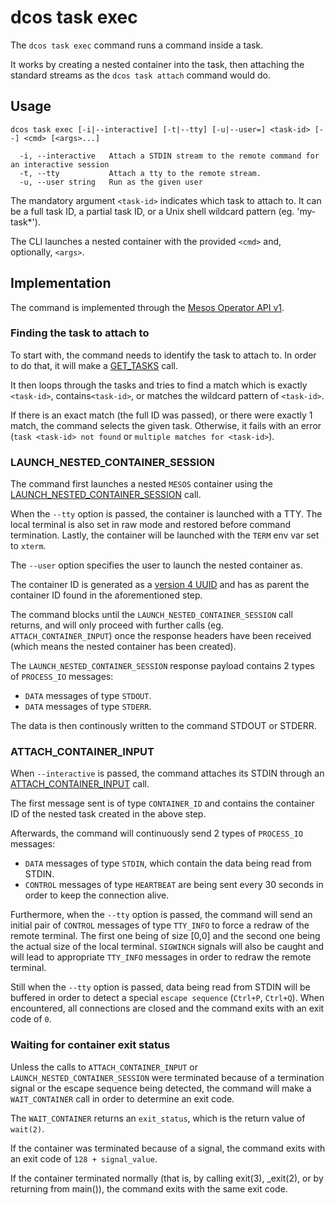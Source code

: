 # dcos task exec

The `dcos task exec` command runs a command inside a task.

It works by creating a nested container into the task, then attaching the standard streams as the
`dcos task attach` command would do.

## Usage

``` terminal
dcos task exec [-i|--interactive] [-t|--tty] [-u|--user=] <task-id> [--] <cmd> [<args>...]

  -i, --interactive   Attach a STDIN stream to the remote command for an interactive session
  -t, --tty           Attach a tty to the remote stream.
  -u, --user string   Run as the given user
```

The mandatory argument `<task-id>` indicates which task to attach to. It can be a full task ID,
a partial task ID, or a Unix shell wildcard pattern (eg. 'my-task*').

The CLI launches a nested container with the provided `<cmd>` and, optionally, `<args>`.

## Implementation

The command is implemented through the [Mesos Operator API v1](http://mesos.apache.org/documentation/latest/operator-http-api).

### Finding the task to attach to

To start with, the command needs to identify the task to attach to. In order to do that, it will make
a [GET_TASKS](http://mesos.apache.org/documentation/latest/operator-http-api/#get_tasks) call.

It then loops through the tasks and tries to find a match which is exactly `<task-id>`,
contains`<task-id>`, or matches the wildcard pattern of `<task-id>`.

If there is an exact match (the full ID was passed), or there were exactly 1 match, the command selects the given task. Otherwise, it fails with an error (`task <task-id> not found` or `multiple matches for <task-id>`).

### LAUNCH_NESTED_CONTAINER_SESSION

The command first launches a nested `MESOS` container using the [LAUNCH_NESTED_CONTAINER_SESSION](http://mesos.apache.org/documentation/latest/operator-http-api/#launch_nested_container_session) call.

When the `--tty` option is passed, the container is launched with a TTY. The local terminal is also set
in raw mode and restored before command termination. Lastly, the container will be launched with the `TERM`
env var set to `xterm`.

The `--user` option specifies the user to launch the nested container as.

The container ID is generated as a [version 4 UUID](https://en.wikipedia.org/wiki/Universally_unique_identifier#Version_4_(random))
and has as parent the container ID found in the aforementioned step.

The command blocks until the `LAUNCH_NESTED_CONTAINER_SESSION` call returns, and will only proceed with
further calls (eg. `ATTACH_CONTAINER_INPUT`) once the response headers have been received (which means
the nested container has been created).

The `LAUNCH_NESTED_CONTAINER_SESSION` response payload contains 2 types of `PROCESS_IO` messages:

- `DATA` messages of type `STDOUT`.
- `DATA` messages of type `STDERR`.

The data is then continously written to the command STDOUT or STDERR.

### ATTACH_CONTAINER_INPUT

When `--interactive` is passed, the command attaches its STDIN through an
[ATTACH_CONTAINER_INPUT](http://mesos.apache.org/documentation/latest/operator-http-api/#attach_container_input) call.

The first message sent is of type `CONTAINER_ID` and contains the container ID of the nested task created in the above step.

Afterwards, the command will continuously send 2 types of `PROCESS_IO` messages:

- `DATA` messages of type `STDIN`, which contain the data being read from STDIN.
- `CONTROL` messages of type `HEARTBEAT` are being sent every 30 seconds in order to keep the connection alive.

Furthermore, when the `--tty` option is passed, the command will send an initial pair of `CONTROL`
messages of type `TTY_INFO` to force a redraw of the remote terminal. The first one being of size [0,0]
and the second one being the actual size of the local terminal. `SIGWINCH` signals will also be caught
and will lead to appropriate `TTY_INFO` messages in order to redraw the remote terminal.

Still when the `--tty` option is passed, data being read from STDIN will be buffered in order to detect
a special `escape sequence` (`Ctrl+P`, `Ctrl+Q`). When encountered, all connections are closed and the
command exits with an exit code of `0`.

### Waiting for container exit status

Unless the calls to `ATTACH_CONTAINER_INPUT` or `LAUNCH_NESTED_CONTAINER_SESSION` were terminated because of
a termination signal or the escape sequence being detected, the command will make a `WAIT_CONTAINER` call
in order to determine an exit code.

The `WAIT_CONTAINER` returns an `exit_status`, which is the return value of `wait(2)`.

If the container was terminated because of a signal, the command exits with an exit code of `128 + signal_value`.

If the container terminated normally (that is, by calling exit(3), _exit(2), or by returning from main()),
the command exits with the same exit code.
